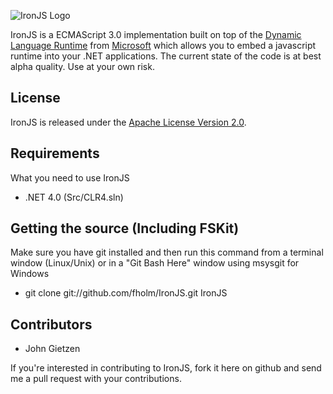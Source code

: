![IronJS Logo](http://ironjs.files.wordpress.com/2011/03/logo-big.png)

IronJS is a ECMAScript 3.0 implementation built on top of the [Dynamic Language Runtime](http://dlr.codeplex.com/) from [Microsoft](http://www.microsoft.com/) which allows you to embed a javascript runtime into your .NET applications. The current state of the code is at best alpha quality. Use at your own risk.

## License

IronJS is released under the [Apache License Version 2.0](http://www.apache.org/licenses/LICENSE-2.0).

## Requirements

What you need to use IronJS

* .NET 4.0 (Src/CLR4.sln)

## Getting the source (Including FSKit)

Make sure you have git installed and then run this command from a terminal window (Linux/Unix) or in a "Git Bash Here" window using msysgit for Windows

* git clone git://github.com/fholm/IronJS.git IronJS

## Contributors

* John Gietzen

If you're interested in contributing to IronJS, fork it here on github and send me a pull request with your contributions.